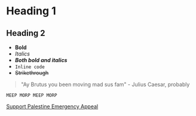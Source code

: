 # Heading 1

## Heading 2

- **Bold**
- *Italics*
- ***Both bold and italics***
- `Inline code`
- ~~Strikethrough~~

> "Ay Brutus you been moving mad sus fam" - Julius Caesar, probably

```
MEEP MORP MEEP MORP
```

[Support Palestine Emergency Appeal](https://www.islamicreliefcanada.org/emergencies/palestine/)
